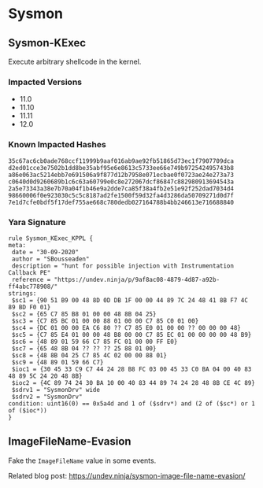 # Sysmon

## Sysmon-KExec

Execute arbitrary shellcode in the kernel.

### Impacted Versions

* 11.0
* 11.10
* 11.11
* 12.0

### Known Impacted Hashes

```
35c67ac6cb0ade768ccf11999b9aaf016ab9ae92fb51865d73ec1f7907709dca
d2ed01cce3e7502b1dd8be35abf95e6e8613c5733ee66e749b972542495743b8
a86e063ac5214ebb7e691506a9f877d12b7958e071ecbae0f0723ae24e273a73
c0640d0d9260689b1c6c63a60799e0c8e272067dcf86847c882980913694543a
2a5e73343a38e7b70a04f1b46e9a2dde7ca85f38a4fb2e51e92f252dad7034d4
98660006f0e923030c5c5c8187ad2fe1500f59d32fa4d3286da50709271d0d7f
7e1d7cfe0bdf5f17def755ae668c780dedb027164788b4bb246613e716688840
```

### Yara Signature

```
rule Sysmon_KExec_KPPL {
meta:
 date = "30-09-2020"
 author = "SBousseaden"
 description = "hunt for possible injection with Instrumentation Callback PE"
 reference = "https://undev.ninja/p/9af8ac08-4879-4d87-a92b-ff4abc778908/"
strings:
 $sc1 = {90 51 B9 00 48 8D 0D DB 1F 00 00 44 89 7C 24 48 41 8B F7 4C 89 BD F0 01} 
 $sc2 = {65 C7 85 B8 01 00 00 48 8B 04 25} 
 $sc3 = {C7 85 BC 01 00 00 88 01 00 00 C7 85 C0 01 00}
 $sc4 = {DC 01 00 00 EA C6 80 ?? C7 85 E0 01 00 00 ?? 00 00 00 48}
 $sc5 = {C7 85 E4 01 00 00 48 B8 00 00 C7 85 EC 01 00 00 00 00 48 B9} 
 $sc6 = {48 89 01 59 66 C7 85 FC 01 00 00 FF E0}
 $sc7 = {65 48 8B 04 ?? ?? ?? 25 88 01 00}
 $sc8 = {48 8B 04 25 C7 85 4C 02 00 00 88 01}
 $sc9 = {48 89 01 59 66 C7}
 $ioc1 = {30 45 33 C9 C7 44 24 28 B8 FC 03 00 45 33 C0 BA 04 00 40 83 48 89 5C 24 20 48 8B}
 $ioc2 = {4C 89 74 24 30 BA 10 00 40 83 44 89 74 24 28 48 8B CE 4C 89}
 $sdrv1 = "SysmonDrv" wide
 $sdrv2 = "SysmonDrv"
condition: uint16(0) == 0x5a4d and 1 of ($sdrv*) and (2 of ($sc*) or 1 of ($ioc*))
}
```

## ImageFileName-Evasion

Fake the `ImageFileName` value in some events.

Related blog post: https://undev.ninja/sysmon-image-file-name-evasion/